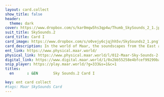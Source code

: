 ```yaml
---
layout: card.collect
show_title: false
header:
  theme: dark
cover: https://www.dropbox.com/s/kar0mqw5hs3qp4w/Thumb_SkySounds_2_1.jpg?raw=1
suit_title: SkySounds.2
card_title: Card I
card_image: https://www.dropbox.com/s/o0vejy6cjqjhh5v/SkySounds2_1.png?raw=1
card_description: In the world of Maar, the soundscapes from the East are a reflection of the diverse cultures and traditions that have shaped the land. From the soothing melodies of the rivers to the rhythmic beats of the drums, the sounds of the East are a testament to the rich history and heritage of this region. However, as the land has changed and developed, so too have the soundscapes. The once harmonious melodies have been replaced by the hum of machinery and the drone of traffic, a reminder of the impact of modernization on the natural world. They work to preserve traditional soundscapes and incorporate them into their modern lives, creating a unique blend of the old and the new, and a reminder of the importance of integration.
ent_link: https://www.physical.maar.world/
physical_link: https://www.physical.maar.world/l/012-Maar-Sky-Sounds-2-Card-I
digital_link: https://www.digital.maar.world/1/0x2bb55258e4bfcef99299baec1188b80a75fa2d48/12
snip_player: https://play.maar.world/?g=333&s=1&c=1
titles:
  en      : &EN       Sky Sounds.2 Card I

key: ent card collect
#tags: Maar SkySounds Card
---
```

